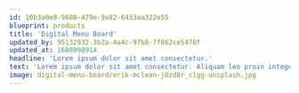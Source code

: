 ```yaml
---
id: 10b3a0e8-9688-479e-9a82-6433aa322e55
blueprint: products
title: 'Digital Menu Board'
updated_by: 95132932-3b2a-4a4c-97b8-7f062ce5478f
updated_at: 1688998914
headline: 'Lorem ipsum dolor sit amet consectetur.'
text: 'Lorem ipsum dolor sit amet consectetur. Aliquam leo proin integer vehicula sapien maecenas.vehicula sapien maecenas.vehicula.'
image: digital-menu-board/erik-mclean-j0zd8r_clgg-unsplash.jpg
---
```

